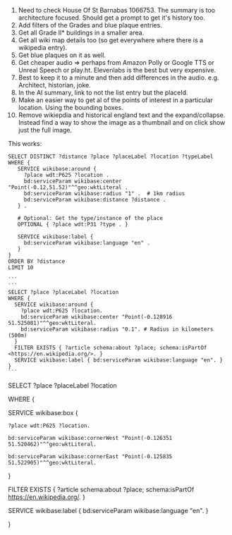1. Need to check House Of St Barnabas 1066753. The summary is too architecture focused. Should get a prompt to get it's history too.
2. Add filters of the Grades and blue plaque entries.
3. Get all Grade II\* buildings in a smaller area.
4. Get all wiki map details too (so get everywhere where there is a wikipedia entry).
5. Get blue plaques on it as well.
6. Get cheaper audio => perhaps from Amazon Polly or Google TTS or Unreal Speech or play.ht. Elevenlabs is the best but very expensive.
7. Best to keep it to a minute and then add differences in the audio. e.g. Architect, historian, joke.
8. In the AI summary, link to not the list entry but the placeId.
9. Make an easier way to get al of the points of interest in a particular location. Using the bounding boxes.
10. Remove wikiepdia and historical england text and the expand/collapse. Instead find a way to show the image as a thumbnail and on click show just the full image.

This works:

````
SELECT DISTINCT ?distance ?place ?placeLabel ?location ?typeLabel WHERE {
   SERVICE wikibase:around {
     ?place wdt:P625 ?location .
     bd:serviceParam wikibase:center "Point(-0.12,51.52)"^^geo:wktLiteral .
     bd:serviceParam wikibase:radius "1" .  # 1km radius
     bd:serviceParam wikibase:distance ?distance .
   } .

   # Optional: Get the type/instance of the place
   OPTIONAL { ?place wdt:P31 ?type . }

   SERVICE wikibase:label {
     bd:serviceParam wikibase:language "en" .
   }
}
ORDER BY ?distance
LIMIT 10

```
```
SELECT ?place ?placeLabel ?location
WHERE {
  SERVICE wikibase:around {
    ?place wdt:P625 ?location.
    bd:serviceParam wikibase:center "Point(-0.128916 51.525081)"^^geo:wktLiteral.
    bd:serviceParam wikibase:radius "0.1". # Radius in kilometers (500m)
  }
  FILTER EXISTS { ?article schema:about ?place; schema:isPartOf <https://en.wikipedia.org/>. }
  SERVICE wikibase:label { bd:serviceParam wikibase:language "en". }
}
```

````

SELECT ?place ?placeLabel ?location

WHERE {

SERVICE wikibase:box {

    ?place wdt:P625 ?location.

    bd:serviceParam wikibase:cornerWest "Point(-0.126351 51.520462)"^^geo:wktLiteral.

    bd:serviceParam wikibase:cornerEast "Point(-0.125835 51.522905)"^^geo:wktLiteral.

}

FILTER EXISTS { ?article schema:about ?place; schema:isPartOf <https://en.wikipedia.org/>. }

SERVICE wikibase:label { bd:serviceParam wikibase:language "en". }

}

```

```
